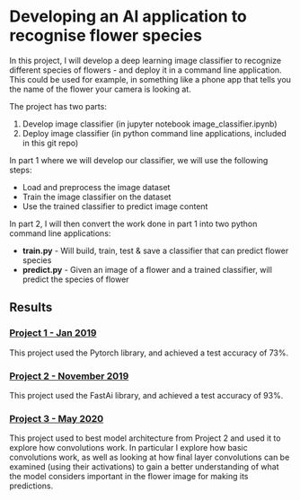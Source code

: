 # Developing an AI application to recognise flower species

In this project, I will develop a deep learning image classifier to recognize different species of flowers - and deploy it in a command line application. This could be used for example, in something like a phone app that tells you the name of the flower your camera is looking at.

The project has two parts:

1. Develop image classifier (in jupyter notebook image_classifier.ipynb)
2. Deploy image classifier (in python command line applications, included in this git repo)

In part 1 where we will develop our classifier, we will use the following steps:

- Load and preprocess the image dataset
- Train the image classifier on the dataset
- Use the trained classifier to predict image content

In part 2, I will then convert the work done in part 1 into two python command line applications:

- **train.py** - Will build, train, test & save a classifier that can predict flower species
- **predict.py** - Given an image of a flower and a trained classifier, will predict the species of flower

## Results

### [Project 1 - Jan 2019](https://github.com/pranath/flower_recognition/blob/master/image_classifier.ipynb)

This project used the Pytorch library, and achieved a test accuracy of 73%.

### [Project 2 - November 2019](https://github.com/pranath/flower_recognition/blob/master/image-classifier-v2.ipynb)

This project used the FastAi library, and achieved a test accuracy of 93%.

### [Project 3 - May 2020](https://github.com/pranath/flower_recognition/blob/master/image-classifier-v3.ipynb)

This project used to best model architecture from Project 2 and used it to explore how convolutions work. In particular I explore how basic convolutions work, as well as looking at how final layer convolutions can be examined (using their activations) to gain a better understanding of what the model considers important in the flower image for making its predictions.
